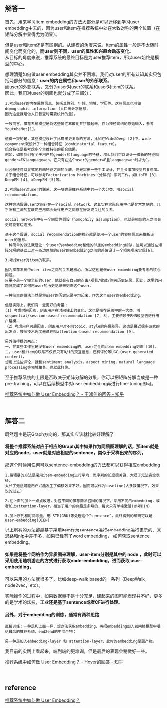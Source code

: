 ## 解答一
首先，用来学习item embedding的方法大部分是可以迁移到学习user embedding中去的，因为user和item在推荐系统中处在大致对称的两个位置（在矩阵分解中显得尤为明显）。

但是user和item还是有区别的。从建模的角度来说，item的属性一般是不太随时间变化而变化的，而**user则不同，user的属性和兴趣会动态变化**。  
从目标的角度来说，推荐系统的最终目标是为user推荐item，所以user始终是模型的中心。

想理清楚如何做user embedding其实并不困难。我们对user的所有认知其实只包括两部分的信息：**user的内在属性和user的外部联系**。  
而user的外部联系，又分为user对user的联系和user对item的联系。  
因此，我们对user的刻画也就分成了三部分：
```
1.考虑user的内在属性信息，包括其性别、年龄、地域、学历等。这些信息也叫做demographic information（人口统计学信息，
因为这些就是做人口普查时需要统计的量）。

一般而言，推荐系统模型是将这些属性离散化并拼接起来，作为神经网络的原始输入，参考YoutubeNet[1]。

值得一提的是，某些模型设计了比拼接更复杂的方法，比如在Wide&Deep [2]中，wide component就设计了一种组合特征（combinatorial feature）。
组合特征是指考虑多个单维特征的组合结果。
例如，如果我们有关于用户的gender和language的特征，那么我们可以设计一维新的特征叫gender=F&language=en，它只有在这个user的gender=F且language=en时才为1。

组合特征可以显式地刻画特征之间的关联，但是需要一些手工设计，并且会增加模型的复杂度。关于组合特征，可以参考Factorization Machines（分解机）系列工作，如LibFM [3]、DeepFM [4]、xDeepFM [5]等。
```
```
2.考虑user对user的联系。这一块也是推荐系统中的一个大分类，叫social recommendation。

这种方法假设user之间存在一个social network，这其实在实际应用中也是非常常见的，几乎所有主流的互联网应用都会允许用户之间存在好友或关注的关系。

social network中有一个同质性假设（homophily assumption），也就是相似的人之间会更可能有边连接。

基于这个假设，social recommendation的核心就是使用一个user的邻居信息来推断该user的信息。
一种简单的做法就是让一个user的embedding和他的邻居的embedding相似，这可以通过在矩阵分解的基础上对一条边两端的user的embedding之间的差值设计一个损失项来实现[6]。
```
```
3.考虑user对item的联系。

因为推荐系统中user-item之间的关系是核心，所以这也是做user embedding要考虑的核心问题。
只要不是一个完全新的user，他就会有自己的点击/观看/收藏/购买历史记录，因此，这里的问题就变成了如何用user的历史记录来刻画这个user。

一种简单的做法当然是将user的历史记录平均起来，作为这个user的embedding。

但是实际上，我们有一些更好的考量：
(1) 考虑时间因素，刻画用户在时间轴上的变化，这也是推荐系统中的一大类，叫sequential/session-based recommendation [7, 8]，主要依赖于RNN模型去进行用户建模。
（2）考虑用户兴趣因素，刻画用户对不同topic、style的兴趣差异。这也是最近很多研究的出发点，按照技术角度来说也叫attention-based recommendation [9]。

另外值得提的两点：
一，在某些工作里是没有user embedding的，user完全由item embedding刻画 [10]。
二，user和item的联系不仅仅只有0/1的交互信息，还有评论等UGC（user generated content），
想用上这些评论，就和sentiment analysis，aspect mining，natural language processing等领域相关，也就此打住。
```
至于推荐系统的上限是否取决于矩阵分解的效果，你可以把矩阵分解当成是一种pre-training，可以在后续模型中对user embedding再进行fine-tuning即可。

[推荐系统中如何做 User Embedding？ - 王鸿伟的回答 - 知乎](https://www.zhihu.com/question/336110178/answer/823523924)

&nbsp;
## 解答二
既然题主是玩Graph方向的，那其实应该就比较好理解了  

#### 将整个推荐系统对应于相应的Graph其中如果作为**同质图**理解的话，那item就是对应的node，user就是对应相应的sentence，类似于采样出来的序列，  
那这个时候用任何可以sentence-embedding的方法都可以获得相应embedding 
```
1.最粗暴的方法是采用item-embedding进行平均，而序列的长度很关键，太短了无法完全表征，
太长了无法可能用户兴趣发生了偏移效果不好，因而可以作为baseline(大多数情况下，效果说的过去)

2.在上面的加上一点点改进，对应不同的推荐商品召回的情况下，采用不同的embedding，或者加上attention-layer，相当于用户的兴趣是多峰的，每次只有单峰激活(参考DIN)

3.加上序列和时间考量，用LSTM(GRU)等处理这个“sentence”，最终得到的编码可以是user-embedding(DIEN)
```
以上所有的方法都是基于采用item作为sentence进行embedding进行表示的，其思路和nlp中差不多，如果已经有了word embedding， 如何获取sentence embedding。

#### 如果是将整个网络作为**异质图**来理解，user-item分别是其中的 node ，此时可以采用使用随机游走的方式进行获取node-embedding，进而获取 user-embedding，
可以采用的方法就很多了，比如deep-walk based的一系列（DeepWalk，node2vec，etc）。

实际操作的过程中，如果数据量不是十分充足，建起来的图可能表现并不好，更多的是学术的炫技，**工业还是基于sentence或者CF进行处理**。

#### 另外，对于embedding的训练，通常有两种思路
```
直接训练：一种是和上面一样，想办法获取embedding，再把embedding加入到网络模型中喂给最后的推荐系统，end2end的中间产物：

另一种是加入embedding-layer 和 attention-layer，此时的embedding是副产物。
```
我目前的实践上看起来，端到端的更难训，但是最后的表现会稍微好一些。

[推荐系统中如何做 User Embedding？ - Hover的回答 - 知乎](https://www.zhihu.com/question/336110178/answer/778884174)

&nbsp;
## reference
[推荐系统中如何做 User Embedding？](https://www.zhihu.com/question/336110178)

